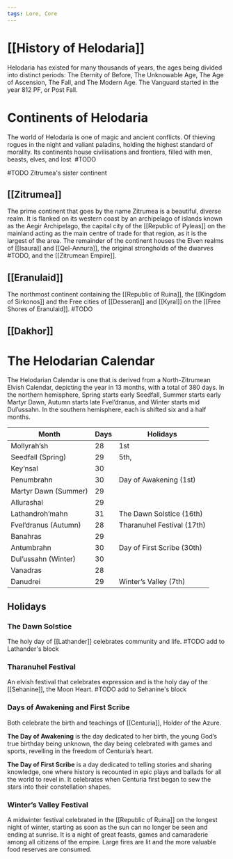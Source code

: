 ```yaml
---
tags: Lore, Core
---
```

# [[History of Helodaria]]
Helodaria has existed for many thousands of years, the ages being divided into distinct periods: The Eternity of Before, The Unknowable Age, The Age of Ascension, The Fall, and The Modern Age. The Vanguard started in the year 812 PF, or Post Fall.
# Continents of Helodaria
The world of Helodaria is one of magic and ancient conflicts. Of thieving rogues in the night and valiant paladins, holding the highest standard of morality. Its continents house civilisations and frontiers, filled with men, beasts, elves, and lost  #TODO

#TODO Zitrumea's sister continent
## [[Zitrumea]]
The prime continent that goes by the name Zitrumea is a beautiful, diverse realm. It is flanked on its western coast by an archipelago of islands known as the Aegir Archipelago, the capital city of the [[Republic of Pyleas]] on the mainland acting as the main centre of trade for that region, as it is the largest of the area. The remainder of the continent houses the Elven realms of [[Isaura]] and [[Qel-Annura]], the original strongholds of the dwarves #TODO, and the [[Zitrumean Empire]].
## [[Eranulaid]]
The northmost continent containing the [[Republic of Ruina]], the [[Kingdom of Sirkonos]] and the Free cities of [[Desseran]] and [[Kyral]] on the [[Free Shores of Eranulaid]]. #TODO
## [[Dakhor]]

# The Helodarian Calendar
The Helodarian Calendar is one that is derived from a North-Zitrumean Elvish Calendar, depicting the year in 13 months, with a total of 380 days. In the northern hemisphere, Spring starts early Seedfall, Summer starts early Martyr Dawn, Autumn starts late Fvel’dranus, and Winter starts mid Dul’ussahn. In the southern hemisphere, each is shifted six and a half months.

|  Month |  Days | Holidays  |
|---|---|---|
|Mollyrah’sh|28|1st|
|Seedfall (Spring) |29|5th,|
|Key’nsal|30||
|Penumbrahn|30|Day of Awakening (1st)|
|Martyr Dawn (Summer) |29||
|Allurashal|29||
|Lathandroh’mahn|31|The Dawn Solstice (16th)|
|Fvel’dranus (Autumn) |28|Tharanuhel Festival (17th)|
|Banahras|29||
|Antumbrahn|30|Day of First Scribe (30th)|
|Dul’ussahn (Winter) |30||
|Vanadras|28||
|Danudrei|29|Winter’s Valley (7th)|
## Holidays
### The Dawn Solstice
The holy day of [[Lathander]] celebrates community and life. #TODO add to Lathander's block
### Tharanuhel Festival
An elvish festival that celebrates expression and is the holy day of the [[Sehanine]], the Moon Heart. #TODO add to Sehanine's block
### Days of Awakening and First Scribe
Both celebrate the birth and teachings of [[Centuria]], Holder of the Azure. 

**The Day of Awakening** is the day dedicated to her birth, the young God’s true birthday being unknown, the day being celebrated with games and sports, revelling in the freedom of Centuria’s heart. 

**The Day of First Scribe** is a day dedicated to telling stories and sharing knowledge, one where history is recounted in epic plays and ballads for all the world to revel in. It celebrates when Centuria first began to sew the stars into their constellation shapes.
### Winter’s Valley Festival
A midwinter festival celebrated in the [[Republic of Ruina]] on the longest night of winter, starting as soon as the sun can no longer be seen and ending at sunrise. It is a night of great feasts, games and camaraderie among all citizens of the empire. Large fires are lit and the more valuable food reserves are consumed.